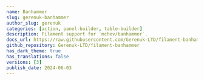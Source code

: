 ```yaml
---
name: Banhammer
slug: gerenuk-banhammer
author_slug: gerenuk
categories: [action, panel-builder, table-builder]
description: Filament support for `mchev/banhammer`.
docs_url: https://raw.githubusercontent.com/Gerenuk-LTD/filament-banhammer/main/README.md
github_repository: Gerenuk-LTD/filament-banhammer
has_dark_theme: true
has_translations: false
versions: [3]
publish_date: 2024-06-03
---
```

